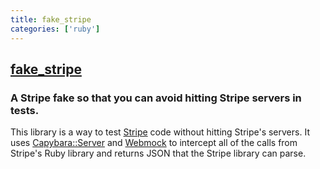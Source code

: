 ```yaml
---
title: fake_stripe
categories: ['ruby']
---
```

## [fake_stripe](https://github.com/thoughtbot/fake_stripe)

### A Stripe fake so that you can avoid hitting Stripe servers in tests.


This library is a way to test [Stripe](http://www.stripe.com/) code without hitting Stripe's
servers. It uses
[Capybara::Server](https://github.com/jnicklas/capybara/blob/master/lib/capybara/server.rb)
and [Webmock](https://github.com/bblimke/webmock) to intercept all of the calls from Stripe's
Ruby library and returns JSON that the Stripe library can parse.
